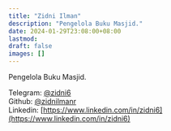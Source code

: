 ```yaml
---
title: "Zidni Ilman"
description: "Pengelola Buku Masjid."
date: 2024-01-29T23:08:00+08:00
lastmod:
draft: false
images: []
---
```


Pengelola Buku Masjid.

Telegram: [@zidni6](https://t.me/zidni6)<br>
Github: [@zidnilmanr](https://github.com/zidnilmanr)<br>
Linkedin: [https://www.linkedin.com/in/zidni6](https://www.linkedin.com/in/zidni6)
